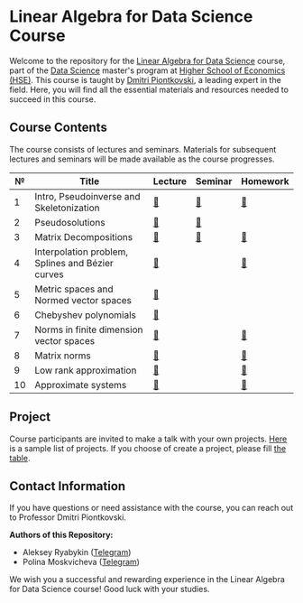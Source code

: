 # Linear Algebra for Data Science Course

Welcome to the repository for the [Linear Algebra for Data Science](https://www.hse.ru/en/edu/courses/470902553) course, part of the [Data Science](https://www.hse.ru/ma/datasci/) master's program at [Higher School of Economics (HSE)](https://www.hse.ru/). This course is taught by [Dmitri Piontkovski](https://www.hse.ru/en/org/persons/64913), a leading expert in the field. Here, you will find all the essential materials and resources needed to succeed in this course.

<!--- 
## Course Description

In the lecture course, we consider some topics of linear algebra beyond the standard first year course which are extremely important for applications. Mostly, these are applications to data analysis and machine learning, as well as to economics and statistics. We begin with inversions of rectangle matrices, that is, we discuss pseudo-inverse matrices (and their connections to the linear regression model). Among others, we discuss iteration methods (and their using in models of random walk on a graph applied to Internet search such as PageRank algorithm), matrix decompositions (such as SVD) and methods of dimension decreasing (with their connection to some image compression algorithms), and the theory of matrix norms and perturbation theory (for error estimates in matrix computations). The course includes also symbolic methods in systems of algebraic equations, approximation problems, Chebyshev polynomials, matrix functions such as exponents etc. We plan to invite some external lecturers who successfully apply linear algebra in their work. The students are also be invited to give their own talks on additional topics of applied or theoretical linear algebra.
-->
## Course Contents

The course consists of lectures and seminars. Materials for subsequent lectures and seminars will be made available as the course progresses.

№ | Title | Lecture | Seminar | Homework 
--- | --- | --- | --- |--- 
1 | Intro, Pseudoinverse and Skeletonization| [📎](https://raw.githubusercontent.com/kamranuz/linal-course-hse/master/lecture-notes/lecture01-pseudoinverse.pdf)  | [📎](https://raw.githubusercontent.com/kamranuz/linal-course-hse/master/seminars/seminar01-svd.pdf) | [📎](https://raw.githubusercontent.com/kamranuz/linal-course-hse/master/homework/dz_pseudoinverse_eng.jpg)  
2 | Pseudosolutions| [📎](https://raw.githubusercontent.com/kamranuz/linal-course-hse/master/lecture-notes/lecture02-pseudosolutions.pdf) | [📎](https://raw.githubusercontent.com/kamranuz/linal-course-hse/master/seminars/seminar02-linearregression.pdf) |  
3 | Matrix Decompositions| [📎](https://raw.githubusercontent.com/kamranuz/linal-course-hse/master/lecture-notes/lecture03-decompositions.pdf) | [📎](https://raw.githubusercontent.com/kamranuz/linal-course-hse/master/seminars/seminar03-decompositions.pdf)  | [📎](https://raw.githubusercontent.com/kamranuz/linal-course-hse/master/homework/dz_decompostions_eng.jpg) 
4 | Interpolation problem, Splines and Bézier curves| [📎](https://raw.githubusercontent.com/kamranuz/linal-course-hse/master/lecture-notes/lecture04-interpolations.pdf) |  | [📎](https://raw.githubusercontent.com/kamranuz/linal-course-hse/master/homework/dz_approximate_eng.jpg) 
5 | Metric spaces and Normed vector spaces| [📎](https://raw.githubusercontent.com/kamranuz/linal-course-hse/master/lecture-notes/lecture05-metrics.pdf) |  |  
6 | Chebyshev polynomials| [📎](https://raw.githubusercontent.com/kamranuz/linal-course-hse/master/lecture-notes/lecture06-chebyshev.pdf)  |  |   
7 | Norms in finite dimension vector spaces| [📎](https://raw.githubusercontent.com/kamranuz/linal-course-hse/master/lecture-notes/lecture07-minkowski.pdf)  |  | [📎](https://raw.githubusercontent.com/kamranuz/linal-course-hse/master/homework/dz_metrics_n_norms_eng.pdf)  
8 | Matrix norms| [📎](https://raw.githubusercontent.com/kamranuz/linal-course-hse/master/lecture-notes/lecture08-matrixnorms.pdf) |  | [📎](https://raw.githubusercontent.com/kamranuz/linal-course-hse/master/homework/dz_matrix_norms_eng.pdf) 
9 | Low rank approximation| [📎](https://raw.githubusercontent.com/kamranuz/linal-course-hse/master/lecture-notes/lecture09-approximate_rank.pdf) |  | [📎](https://raw.githubusercontent.com/kamranuz/linal-course-hse/master/homework/dz_small_rank_approx_eng.pdf) 
10 | Approximate systems| [📎](https://raw.githubusercontent.com/kamranuz/linal-course-hse/master/lecture-notes/lecture10-approximate_systems.pdf)  |  | [📎](https://raw.githubusercontent.com/kamranuz/linal-course-hse/master/homework/dz_condition_number_eng.pdf)

## Project 

Сourse participants are invited to make a talk with your own projects. [Here](https://raw.githubusercontent.com/kamranuz/linal-course-hse/master/homework/Project_eng_2023.pdf) is a sample list of projects. If you choose of create a project, please fill [the table](https://docs.google.com/spreadsheets/d/1IawQbKXwEAeqWrXqV4l8QZw4qbNyhHwveeCg-MGOhNY/edit?usp=sharing).


## Contact Information

If you have questions or need assistance with the course, you can reach out to Professor Dmitri Piontkovski.

**Authors of this Repository:**
- Aleksey Ryabykin ([Telegram](https://t.me/addicted_by))
- Polina Moskvicheva ([Telegram](https://t.me/gumanitariinenuzhny))

We wish you a successful and rewarding experience in the Linear Algebra for Data Science course! Good luck with your studies.
